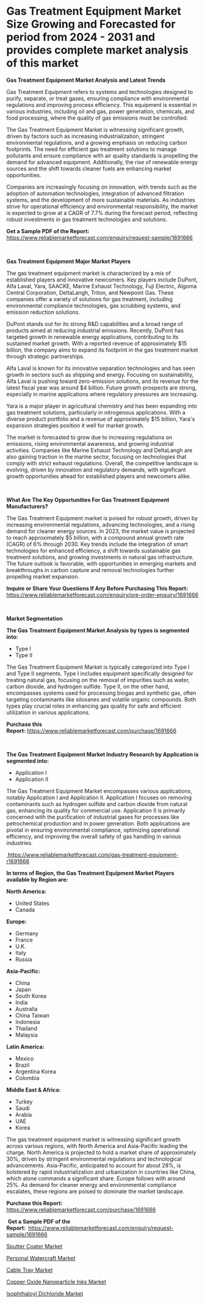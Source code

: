 <p><h1>Gas Treatment Equipment Market Size Growing and Forecasted for period from 2024 - 2031 and provides complete market analysis of this market</h1></p><p><strong>Gas Treatment Equipment Market Analysis and Latest Trends</strong></p>
<p><p>Gas Treatment Equipment refers to systems and technologies designed to purify, separate, or treat gases, ensuring compliance with environmental regulations and improving process efficiency. This equipment is essential in various industries, including oil and gas, power generation, chemicals, and food processing, where the quality of gas emissions must be controlled.</p><p>The Gas Treatment Equipment Market is witnessing significant growth, driven by factors such as increasing industrialization, stringent environmental regulations, and a growing emphasis on reducing carbon footprints. The need for efficient gas treatment solutions to manage pollutants and ensure compliance with air quality standards is propelling the demand for advanced equipment. Additionally, the rise of renewable energy sources and the shift towards cleaner fuels are enhancing market opportunities.</p><p>Companies are increasingly focusing on innovation, with trends such as the adoption of automation technologies, integration of advanced filtration systems, and the development of more sustainable materials. As industries strive for operational efficiency and environmental responsibility, the market is expected to grow at a CAGR of 7.7% during the forecast period, reflecting robust investments in gas treatment technologies and solutions.</p></p>
<p><strong>Get a Sample PDF of the Report:&nbsp;</strong> <a href="https://www.reliablemarketforecast.com/enquiry/request-sample/1691666?utm_campaign=1326&utm_medium=2&utm_source=Github&utm_content=ia&utm_term=19102024&utm_id=gas-treatment-equipment">https://www.reliablemarketforecast.com/enquiry/request-sample/1691666</a></p>
<p>&nbsp;</p>
<p><strong>Gas Treatment Equipment Major Market Players</strong></p>
<p><p>The gas treatment equipment market is characterized by a mix of established players and innovative newcomers. Key players include DuPont, Alfa Laval, Yara, SAACKE, Marine Exhaust Technology, Fuji Electric, Algoma Central Corporation, DeltaLangh, Triton, and Newpoint Gas. These companies offer a variety of solutions for gas treatment, including environmental compliance technologies, gas scrubbing systems, and emission reduction solutions.</p><p>DuPont stands out for its strong R&D capabilities and a broad range of products aimed at reducing industrial emissions. Recently, DuPont has targeted growth in renewable energy applications, contributing to its sustained market growth. With a reported revenue of approximately $15 billion, the company aims to expand its footprint in the gas treatment market through strategic partnerships.</p><p>Alfa Laval is known for its innovative separation technologies and has seen growth in sectors such as shipping and energy. Focusing on sustainability, Alfa Laval is pushing toward zero-emission solutions, and its revenue for the latest fiscal year was around $4 billion. Future growth prospects are strong, especially in marine applications where regulatory pressures are increasing.</p><p>Yara is a major player in agricultural chemistry and has been expanding into gas treatment solutions, particularly in nitrogenous applications. With a diverse product portfolio and a revenue of approximately $15 billion, Yara's expansion strategies position it well for market growth.</p><p>The market is forecasted to grow due to increasing regulations on emissions, rising environmental awareness, and growing industrial activities. Companies like Marine Exhaust Technology and DeltaLangh are also gaining traction in the marine sector, focusing on technologies that comply with strict exhaust regulations. Overall, the competitive landscape is evolving, driven by innovation and regulatory demands, with significant growth opportunities ahead for established players and newcomers alike.</p></p>
<p>&nbsp;</p>
<p><strong>What Are The Key Opportunities For Gas Treatment Equipment Manufacturers?</strong></p>
<p><p>The Gas Treatment Equipment market is poised for robust growth, driven by increasing environmental regulations, advancing technologies, and a rising demand for cleaner energy sources. In 2023, the market value is projected to reach approximately $5 billion, with a compound annual growth rate (CAGR) of 6% through 2030. Key trends include the integration of smart technologies for enhanced efficiency, a shift towards sustainable gas treatment solutions, and growing investments in natural gas infrastructure. The future outlook is favorable, with opportunities in emerging markets and breakthroughs in carbon capture and removal technologies further propelling market expansion.</p></p>
<p><strong>Inquire or Share Your Questions If Any Before Purchasing This Report:</strong> <a href="https://www.reliablemarketforecast.com/enquiry/pre-order-enquiry/1691666?utm_campaign=1326&utm_medium=2&utm_source=Github&utm_content=ia&utm_term=19102024&utm_id=gas-treatment-equipment">https://www.reliablemarketforecast.com/enquiry/pre-order-enquiry/1691666</a></p>
<p>&nbsp;</p>
<p><strong>Market Segmentation</strong></p>
<p><strong>The Gas Treatment Equipment Market Analysis by types is segmented into:</strong></p>
<p><ul><li>Type I</li><li>Type II</li></ul></p>
<p><p>The Gas Treatment Equipment Market is typically categorized into Type I and Type II segments. Type I includes equipment specifically designed for treating natural gas, focusing on the removal of impurities such as water, carbon dioxide, and hydrogen sulfide. Type II, on the other hand, encompasses systems used for processing biogas and synthetic gas, often targeting contaminants like siloxanes and volatile organic compounds. Both types play crucial roles in enhancing gas quality for safe and efficient utilization in various applications.</p></p>
<p><strong>Purchase this Report:&nbsp;</strong><a href="https://www.reliablemarketforecast.com/purchase/1691666?utm_campaign=1326&utm_medium=2&utm_source=Github&utm_content=ia&utm_term=19102024&utm_id=gas-treatment-equipment">https://www.reliablemarketforecast.com/purchase/1691666</a></p>
<p>&nbsp;</p>
<p><strong>The Gas Treatment Equipment Market Industry Research by Application is segmented into:</strong></p>
<p><ul><li>Application I</li><li>Application II</li></ul></p>
<p><p>The Gas Treatment Equipment Market encompasses various applications, notably Application I and Application II. Application I focuses on removing contaminants such as hydrogen sulfide and carbon dioxide from natural gas, enhancing its quality for commercial use. Application II is primarily concerned with the purification of industrial gases for processes like petrochemical production and in power generation. Both applications are pivotal in ensuring environmental compliance, optimizing operational efficiency, and improving the overall safety of gas handling in various industries.</p></p>
<p><a href="https://www.reliablemarketforecast.com/gas-treatment-equipment-r1691666?utm_campaign=1326&utm_medium=2&utm_source=Github&utm_content=ia&utm_term=19102024&utm_id=gas-treatment-equipment">&nbsp;https://www.reliablemarketforecast.com/gas-treatment-equipment-r1691666</a></p>
<p><strong>In terms of Region, the Gas Treatment Equipment Market Players available by Region are:</strong></p>
<p>
    <p> <strong> North America: </strong>
        <ul>
            <li>United States</li>
            <li>Canada</li>
        </ul>
        </p> 
    <p> <strong> Europe: </strong>
        <ul>
            <li>Germany</li>
            <li>France</li>
            <li>U.K.</li>
            <li>Italy</li>
            <li>Russia</li>
        </ul>
        </p> 
    <p> <strong> Asia-Pacific: </strong>
        <ul>
            <li>China</li>
            <li>Japan</li>
            <li>South Korea</li>
            <li>India</li>
            <li>Australia</li>
            <li>China Taiwan</li>
            <li>Indonesia</li>
            <li>Thailand</li>
            <li>Malaysia</li>
        </ul>
        </p> 
    <p> <strong> Latin America: </strong>
        <ul>
            <li>Mexico</li>
            <li>Brazil</li>
            <li>Argentina Korea</li>
            <li>Colombia</li>
        </ul>
        </p> 
    <p> <strong> Middle East & Africa: </strong>
        <ul>
            <li>Turkey</li>
            <li>Saudi</li>
            <li>Arabia</li>
            <li>UAE</li>
            <li>Korea</li>
        </ul>
    </p>
    </p>
<p><p>The gas treatment equipment market is witnessing significant growth across various regions, with North America and Asia-Pacific leading the charge. North America is projected to hold a market share of approximately 30%, driven by stringent environmental regulations and technological advancements. Asia-Pacific, anticipated to account for about 28%, is bolstered by rapid industrialization and urbanization in countries like China, which alone commands a significant share. Europe follows with around 25%. As demand for cleaner energy and environmental compliance escalates, these regions are poised to dominate the market landscape.</p></p>
<p><strong>Purchase this Report: </strong><a href="https://www.reliablemarketforecast.com/purchase/1691666?utm_campaign=1326&utm_medium=2&utm_source=Github&utm_content=ia&utm_term=19102024&utm_id=gas-treatment-equipment">https://www.reliablemarketforecast.com/purchase/1691666</a></p>
<p>&nbsp;<strong>Get a Sample PDF of the Report:&nbsp;&nbsp;</strong><a href="https://www.reliablemarketforecast.com/enquiry/request-sample/1691666?utm_campaign=1326&utm_medium=2&utm_source=Github&utm_content=ia&utm_term=19102024&utm_id=gas-treatment-equipment">https://www.reliablemarketforecast.com/enquiry/request-sample/1691666</a></p>
<p><strong></strong></p>
<p><p><a href="https://issuu.com/reportprime-2/docs/sputter-coater-market-size-2030.ppt_740c163cdd0551?utm_campaign=1326&utm_medium=2&utm_source=Github&utm_content=ia&utm_term=19102024&utm_id=gas-treatment-equipment">Sputter Coater Market</a></p><p><a href="https://www.linkedin.com/pulse/personal-watercraft-market-global-regional-analysis-2024-2031-w2xje?utm_campaign=1326&utm_medium=2&utm_source=Github&utm_content=ia&utm_term=19102024&utm_id=gas-treatment-equipment">Personal Watercraft Market</a></p><p><a href="https://issuu.com/reportprime-2/docs/cable-tray-market-size-2030.pptx_98ce63b50d7cb7?utm_campaign=1326&utm_medium=2&utm_source=Github&utm_content=ia&utm_term=19102024&utm_id=gas-treatment-equipment">Cable Tray Market</a></p><p><a href="https://github.com/cydskenna/Market-Research-Report-List-1/blob/main/copper-oxide-nanoparticle-inks-market.md?utm_campaign=1326&utm_medium=2&utm_source=Github&utm_content=ia&utm_term=19102024&utm_id=gas-treatment-equipment">Copper Oxide Nanoparticle Inks Market</a></p><p><a href="https://github.com/kathlinesadup/Market-Research-Report-List-1/blob/main/isophthaloyl-dichloride-market.md?utm_campaign=1326&utm_medium=2&utm_source=Github&utm_content=ia&utm_term=19102024&utm_id=gas-treatment-equipment">Isophthaloyl Dichloride Market</a></p></p>